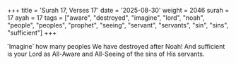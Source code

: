 +++
title = 'Surah 17, Verses 17'
date = '2025-08-30'
weight = 2046
surah = 17
ayah = 17
tags = ["aware", "destroyed", "imagine", "lord", "noah", "people", "peoples", "prophet", "seeing", "servant", "servants", "sin", "sins", "sufficient"]
+++

˹Imagine˺ how many peoples We have destroyed after Noah! And sufficient is your Lord as All-Aware and All-Seeing of the sins of His servants.